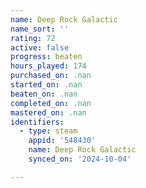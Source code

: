 ```yaml
---
name: Deep Rock Galactic
name_sort: ''
rating: 72
active: false
progress: beaten
hours_played: 174
purchased_on: .nan
started_on: .nan
beaten_on: .nan
completed_on: .nan
mastered_on: .nan
identifiers:
  - type: steam
    appid: '548430'
    name: Deep Rock Galactic
    synced_on: '2024-10-04'

---
```

